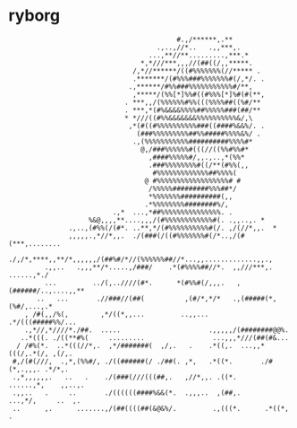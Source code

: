 # ryborg

                                              #.,/******,.**                             
                                         .,..,//*..   .,,***,.                           
                                       ...,**//**.........,***.*                         
                                     *,*///***,,,//(##((/,,*****.                        
                                   /,*//******/((#%%%%%%%(//***** .                      
                                   .*******/(#%%%###%%%%%%%#(/,*/. .                     
                                  .,******/#%%###%%%%%%%%%%%#/**,                       
                                   ,*****/(%%[*]%%#((#%%%[*]%#(#(**,                      
                                 . ***,,/(%%%%%%#%%(((%%%%##((%#/**                      
                                 . ***,*(#%&&&&%%%%##%%%%%###(##/**                      
                                 * *///((#%%&&&&&&&%%%%%%%%%%&/,\                       
                                  ,*(#((#%%%%%%%%%%###((####%&&%/. .                     
                                    (###%%%%%%%%%##%%#####%%%%&%/ .                      
                                   .,(%%%%%%%%%%%##########%%%%#*                        
                                     @,/###%%%%%%#(((//((%%#%%#*                         
                                       ,####%%%%%#/,,.,..,*(%%*                          
                                       .###%%%%%%%%#((/**(#%%(,,                         
                                        #%%%%%%%%%%%%%##%%%%(                            
                                      @ #%%%%%%%%%%%%%%%%%%# #                           
                                       /%%%%%#########%%%##*/                            
                                       *%%%%%%%##########(,,                             
                                      .*%%%%%%%%########%/,                              
                              .,*  ...,*##%%%%%%%%%%%%%%%. .                             
                        %&@,,,,**....,,,/(#%%%%%%%%%%%%#(. .,,..,. *                     
                   .,..,(#%%(/(#*. ..**,*/(#%%%%%%%%%%#(/. ,/(//*,,.  *                  
                   ,,,,,.,*//*,,.  ./(###(/((#%%%%%%%#(/*..,/(#(***,........             
             ./,/*,****,,**/*,,,,,,/(##%#/*//(%%%%%%##//*...,,.............,,.,          
             .,,..   .,,,**/*.....,/###/    .*(#%%%%##//*.  ,,///***,. ......,*./        
             ...         ../(,..////(#*.      *(#%%#(/,,,.   ,(######/..,....,,**        
           ..   ...       .//###//(##(          ,(#/*,*/*   .,(#####(*,(%#/,...,.*       
        , /#(,,/%(,        ,*/((*,,...         ..,,...     .*/(((#####%%/...             
        .,*//,*////*./##.  .....                      .,,,,,/(########@@%.               
       ..*(((. ./((**#%(     .........                 ...,,,*///(##(#&...             
      / /#%(*.  ..*(((//*,.  ,*/#######(  ,/,.   .    .*((,.  ...,,*(((/,.*(/, ,(/,.     
     #,/(#(///,  .,*,(%%#/, ./((######(/ ./##(. ,*,   .*((*.       ./#(*,.,,,. .*/*,.    
     .,*,,,,,,.   ..   .    ./(###(///(((##,.   ,//*,,. .((*.      ......,*,    ,,..,.   
     .,,..   .     ..       ./((((((####%&&(*.  .,,,..  ,(##,.      ...,*/,     ..  ,.   
     ..      ,.      .......,/(##((((##(&@&%/.         .,(((*.      .*((*,          .    


